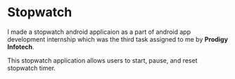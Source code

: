 # Stopwatch
I made a stopwatch android applicaion as a part of android app development internship which was the third task assigned to me by **Prodigy Infotech**.

This stopwatch application allows users to start, pause, and reset stopwatch timer.
